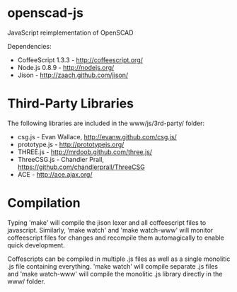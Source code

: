 openscad-js
===========

JavaScript reimplementation of OpenSCAD

Dependencies:
- CoffeeScript 1.3.3 - http://coffeescript.org/
- Node.js 0.8.9 - http://nodejs.org/
- Jison - http://zaach.github.com/jison/

Third-Party Libraries
=====================

The following libraries are included in the www/js/3rd-party/ folder:
- csg.js - Evan Wallace, http://evanw.github.com/csg.js/
- prototype.js - http://prototypejs.org/
- THREE.js - http://mrdoob.github.com/three.js/
- ThreeCSG.js - Chandler Prall, https://github.com/chandlerprall/ThreeCSG
- ACE - http://ace.ajax.org/

Compilation
===========
Typing 'make' will compile the jison lexer and all coffeescript files to javascript.
Similarly, 'make watch' and 'make watch-www' will monitor coffeescript files for changes and recompile them automagically to enable quick development.

Coffescripts can be compiled in multiple .js files as well as a single monolitic .js file containing everything. 
'make watch' will compile separate .js files and 'make watch-www' will compile the monolitic .js library directly in the www/ folder.
